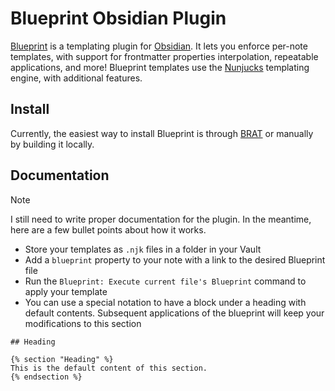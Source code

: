 # Blueprint Obsidian Plugin

[Blueprint][blueprint] is a templating plugin for [Obsidian][obsidian]. 
It lets you enforce per-note templates, with support for frontmatter properties interpolation, repeatable applications, and more!
Blueprint templates use the [Nunjucks][nunjucks] templating engine, with additional features.


## Install

Currently, the easiest way to install Blueprint is through [BRAT][brat] or manually by building it locally.

## Documentation

> [!NOTE]
> I still need to write proper documentation for the plugin.
> In the meantime, here are a few bullet points about how it works.

- Store your templates as `.njk` files in a folder in your Vault
- Add a `blueprint` property to your note with a link to the desired Blueprint file
- Run the `Blueprint: Execute current file's Blueprint` command to apply your template
- You can use a special notation to have a block under a heading with default contents. 
  Subsequent applications of the blueprint will keep your modifications to this section

```jinja2
## Heading

{% section "Heading" %}
This is the default content of this section.
{% endsection %}
```

[blueprint]: https://github.com/madx/blueprint-obsidian-plugin
[obsidian]: https://obsidian.md/
[nunjucks]: https://mozilla.github.io/nunjucks/
[brat]: https://github.com/TfTHacker/obsidian42-brat
